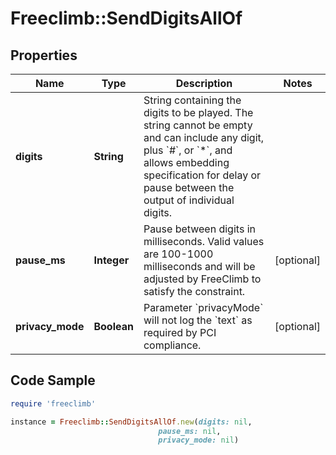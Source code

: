# Freeclimb::SendDigitsAllOf

## Properties

Name | Type | Description | Notes
------------ | ------------- | ------------- | -------------
**digits** | **String** | String containing the digits to be played. The string cannot be empty and can include any digit, plus &#x60;#&#x60;, or &#x60;*&#x60;, and allows embedding specification for delay or pause between the output of individual digits. | 
**pause_ms** | **Integer** | Pause between digits in milliseconds. Valid values are 100-1000 milliseconds and will be adjusted by FreeClimb to satisfy the constraint. | [optional] 
**privacy_mode** | **Boolean** | Parameter &#x60;privacyMode&#x60; will not log the &#x60;text&#x60; as required by PCI compliance. | [optional] 

## Code Sample

```ruby
require 'freeclimb'

instance = Freeclimb::SendDigitsAllOf.new(digits: nil,
                                 pause_ms: nil,
                                 privacy_mode: nil)
```


